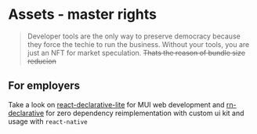 # Assets - master rights

> Developer tools are the only way to preserve democracy because they force the techie to run the business. Without your tools, you are just an NFT for market speculation. ~~Thats the reason of bundle size reducion~~

## For employers

Take a look on [react-declarative-lite](https://github.com/react-declarative-lite) for MUI web development and [rn-declarative](https://github.com/react-declarative/rn-declarative) for zero dependency reimplementation with custom ui kit and usage with `react-native`
